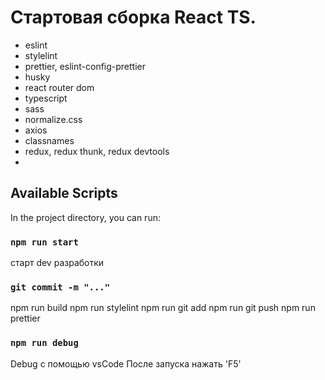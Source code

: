 # Стартовая сборка React TS.

- eslint
- stylelint
- prettier, eslint-config-prettier
- husky
- react router dom
- typescript
- sass
- normalize.css
- axios
- classnames
- redux, redux thunk, redux devtools
- 

## Available Scripts

In the project directory, you can run:

### `npm run start`

старт dev разработки

### `git commit -m "..."`

npm run build
npm run stylelint
npm run git add
npm run git push
npm run prettier

### `npm run debug`

Debug с помощью vsCode
После запуска нажать 'F5'
